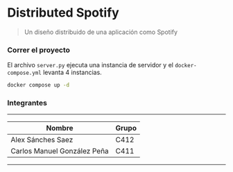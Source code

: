 # Distributed Spotify
> Un diseño distribuido de una aplicación como Spotify

### Correr el proyecto

El archivo `server.py` ejecuta una instancia de servidor y el `docker-compose.yml` levanta 4 instancias.
```bash
docker compose up -d
```

### Integrantes

---------------------------------------
| Nombre                      | Grupo |
| --------------------------- | ----- |
| Alex Sánches Saez           | C412  |
| Carlos Manuel González Peña | C411  |
---------------------------------------